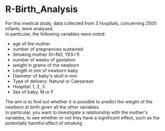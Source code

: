 # R-Birth_Analysis

For this medical study, data collected from 3 hospitals, concerning 2500 infants, were analysed.  
In particular, the following variables were noted:  
- age of the mother
- number of pregnancies sustained
- Smoking mother (0=NO, YES=1)
- number of weeks of gestation
- weight in grams of the newborn
- Length in mm of newborn baby
- Diameter of baby's skull in mm
- Type of delivery: Natural or Caesarean
- Hospital: 1, 2, 3
- Sex of baby: M or F  

The aim is to find out whether it is possible to predict the weight of the newborn at birth given all the other variables.  
In particular, you want to investigate a relationship with the mother's variables, to see whether or not they have a significant effect, such as the potentially harmful effect of smoking
